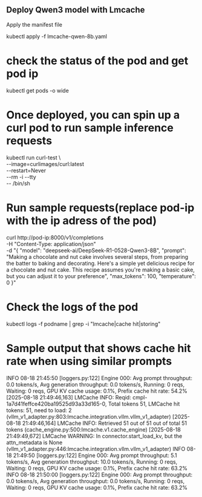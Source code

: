 ## Deploy Qwen3 model with Lmcache 


Apply the manifest file 

kubectl apply -f lmcache-qwen-8b.yaml 

# check the status of the pod and get pod ip
kubectl get pods -o wide 


# Once deployed, you can spin up a curl pod to run sample inference requests 

kubectl run curl-test \                                                                   
  --image=curlimages/curl:latest \
  --restart=Never \
  --rm -i --tty \
  -- /bin/sh



# Run sample requests(replace pod-ip with the ip adress of the pod) 
curl http://pod-ip:8000/v1/completions \
-H "Content-Type: application/json" \
-d "{
\"model\": \"deepseek-ai/DeepSeek-R1-0528-Qwen3-8B\",
\"prompt\": \"Making a chocolate and nut cake involves several steps, from preparing the batter to baking and decorating. Here's a simple yet delicious recipe for a chocolate and nut cake. This recipe assumes you're making a basic cake, but you can adjust it to your preference\",
\"max_tokens\": 100,
\"temperature\": 0
}"


# Check the logs of the pod 


kubectl logs -f podname  | grep -i "lmcache\|cache hit\|storing"

# Sample output that shows cache hit rate when using similar prompts

INFO 08-18 21:45:50 [loggers.py:122] Engine 000: Avg prompt throughput: 0.0 tokens/s, Avg generation throughput: 0.0 tokens/s, Running: 0 reqs, Waiting: 0 reqs, GPU KV cache usage: 0.1%, Prefix cache hit rate: 54.2%
[2025-08-18 21:49:46,163] LMCache INFO: Reqid: cmpl-1a7d41feffce420ba19525d93a33d165-0, Total tokens 51, LMCache hit tokens: 51, need to load: 2 (vllm_v1_adapter.py:803:lmcache.integration.vllm.vllm_v1_adapter)
[2025-08-18 21:49:46,164] LMCache INFO: Retrieved 51 out of 51 out of total 51 tokens (cache_engine.py:500:lmcache.v1.cache_engine)
[2025-08-18 21:49:49,672] LMCache WARNING: In connector.start_load_kv, but the attn_metadata is None (vllm_v1_adapter.py:446:lmcache.integration.vllm.vllm_v1_adapter)
INFO 08-18 21:49:50 [loggers.py:122] Engine 000: Avg prompt throughput: 5.1 tokens/s, Avg generation throughput: 10.0 tokens/s, Running: 0 reqs, Waiting: 0 reqs, GPU KV cache usage: 0.1%, Prefix cache hit rate: 63.2%
INFO 08-18 21:50:00 [loggers.py:122] Engine 000: Avg prompt throughput: 0.0 tokens/s, Avg generation throughput: 0.0 tokens/s, Running: 0 reqs, Waiting: 0 reqs, GPU KV cache usage: 0.1%, Prefix cache hit rate: 63.2%

